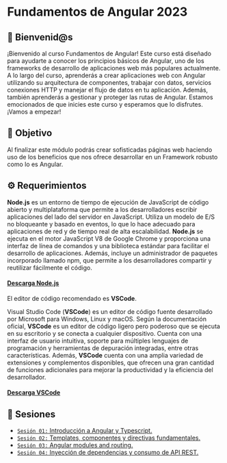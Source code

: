 # Fundamentos de Angular 2023

## :wave: Bienvenid@s

¡Bienvenido al curso Fundamentos de Angular! Este curso está diseñado para ayudarte a conocer los principios básicos de Angular, uno de los frameworks de desarrollo de aplicaciones web más populares actualmente. A lo largo del curso, aprenderás a crear aplicaciones web con Angular utilizando su arquitectura de componentes, trabajar con datos, servicios conexiones HTTP y manejar el flujo de datos en tu aplicación. Además, también aprenderás a gestionar y proteger las rutas de Angular. Estamos emocionados de que inicies este curso y esperamos que lo disfrutes. ¡Vamos a empezar!
## :dart: Objetivo

Al finalizar este módulo podrás crear sofisticadas páginas web haciendo uso de los beneficios que nos ofrece desarrollar en un Framework robusto como lo es Angular.

## :gear: Requerimientos

**Node.js** es un entorno de tiempo de ejecución de JavaScript de código abierto y multiplataforma que permite a los desarrolladores escribir aplicaciones del lado del servidor en JavaScript. Utiliza un modelo de E/S no bloqueante y basado en eventos, lo que lo hace adecuado para aplicaciones de red y de tiempo real de alta escalabilidad. **Node.js** se ejecuta en el motor JavaScript V8 de Google Chrome y proporciona una interfaz de línea de comandos y una biblioteca estándar para facilitar el desarrollo de aplicaciones. Además, incluye un administrador de paquetes incorporado llamado npm, que permite a los desarrolladores compartir y reutilizar fácilmente el código.

#### [Descarga Node.js](https://nodejs.org/es/)

El editor de código recomendado es __VSCode__.

Visual Studio Code (__VSCode__) es un editor de código fuente desarrollado por Microsoft para Windows, Linux y macOS. Según la documentación oficial, __VSCode__ es un editor de código ligero pero poderoso que se ejecuta en su escritorio y se conecta a cualquier dispositivo. Cuenta con una interfaz de usuario intuitiva, soporte para múltiples lenguajes de programación y herramientas de depuración integradas, entre otras características. Además, __VSCode__ cuenta con una amplia variedad de extensiones y complementos disponibles, que ofrecen una gran cantidad de funciones adicionales para mejorar la productividad y la eficiencia del desarrollador.

#### [Descarga VSCode](https://nodejs.org/es/)

## :bookmark_tabs: Sesiones

- [`Sesión 01:` Introducción a Angular y Typescript.](./Sesion-01)
- [`Sesión 02:` Templates, componentes y directivas fundamentales.](./Sesion-02)
- [`Sesión 03:` Angular modules and routing.](./Sesion-03)
- [`Sesión 04:` Inyección de dependencias y consumo de API REST.](./Sesion-04)

